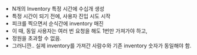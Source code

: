 - N개의 Inventory 특정 시간에 수십개 생성
- 특정 시간이 되기 전에, 사용자 진입 시도 시작
- 피크를 찍으면서 순식간에 inventory 매진
- 이 때, 동일 사용자는 여러 번 요청을 해도 1번만 가져가야 하고,
- 정원을 초과할 수 없음.
- 그러니깐.. 실제 inventory를 가져간 사람수와 기존 inventory 숫자가 동일해야 함.
